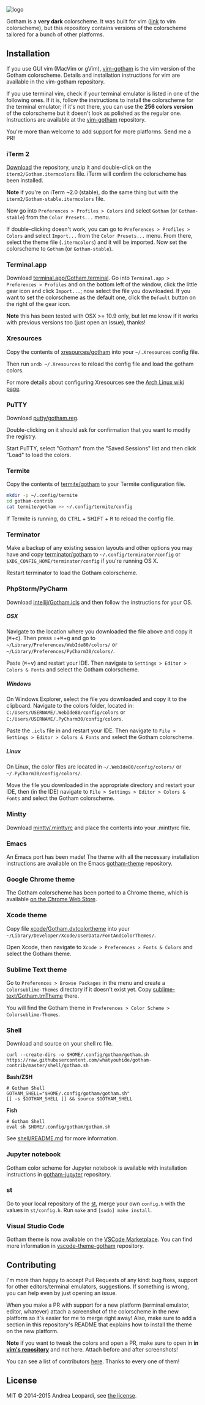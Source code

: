 ![logo][logo]

Gotham is a **very dark** colorscheme. It was built for vim ([link][vim-gotham]
to vim colorscheme), but this repository contains versions of the colorscheme
tailored for a bunch of other platforms.

## Installation

If you use GUI vim (MacVim or gVim), [vim-gotham][vim-gotham] is the vim version
of the Gotham colorscheme. Details and installation instructions for vim are
available in the vim-gotham repository.

If you use terminal vim, check if your terminal emulator is listed in one of the
following ones. If it is, follow the instructions to install the colorscheme for
the terminal emulator; if it's not there, you can use the **256 colors version**
of the colorscheme but it doesn't look as polished as the regular one.
Instructions are available at the [vim-gotham][vim-gotham] repository.

You're more than welcome to add support for more platforms. Send me a PR!

### iTerm 2

[Download][zipped] the repository, unzip it and double-click on the
`iterm2/Gotham.itermcolors` file. iTerm will confirm the colorscheme has been
installed.

**Note** if you're on iTerm ~2.0 (stable), do the same thing but with the
`iterm2/Gotham-stable.itermcolors` file.

Now go into `Preferences > Profiles > Colors` and select `Gotham` (or
`Gotham-stable`) from the `Color Presets...` menu.

If double-clicking doesn't work, you can go to `Preferences > Profiles > Colors`
and select `Import...` from the `Color Presets...` menu. From there, select the
theme file (`.itermcolors`) and it will be imported. Now set the colorscheme to
`Gotham` (or `Gotham-stable`).

### Terminal.app

Download [terminal.app/Gotham.terminal](terminal.app/Gotham.terminal). Go into
`Terminal.app > Preferences > Profiles` and on the bottom left of the window,
click the little gear icon and click `Import...`; now select the file you
downloaded. If you want to set the colorscheme as the default one, click the
`Default` button on the right of the gear icon.

**Note** this has been tested with OSX >= 10.9 only, but let me know if it works
with previous versions too (just open an issue), thanks!

### Xresources

Copy the contents of [xresources/gotham](xresources/gotham) into your
`~/.Xresources` config file.

Then run `xrdb ~/.Xresources` to reload the config file and load the gotham
colors.

For more details about configuring Xresources see the [Arch Linux wiki
page][xresources-arch-wiki].

### PuTTY

Download [putty/gotham.reg](putty/gotham.reg).

Double-clicking on it should ask for confirmation that you want to modify the
registry.

Start PuTTY, select "Gotham" from the "Saved Sessions" list and then click
"Load" to load the colors.

### Termite

Copy the contents of [termite/gotham](termite/gotham) to your Termite
configuration file.

``` bash
mkdir -p ~/.config/termite
cd gotham-contrib
cat termite/gotham >> ~/.config/termite/config
```

If Termite is running, do <kbd>CTRL</kbd> + <kbd>SHIFT</kbd> + <kbd>R</kbd> to
reload the config file.

### Terminator

Make a backup of any existing session layouts and other options you may have
and copy [terminator/gotham](terminator/gotham) to `~/.config/terminator/config`
or `$XDG_CONFIG_HOME/terminator/config` if you're running OS X.

Restart terminator to load the Gotham colorscheme.

### PhpStorm/PyCharm

Download [intellij/Gotham.icls](intellij/Gotham.icls) and then follow the
instructions for your OS.

##### OSX

Navigate to the location where you downloaded the file above and copy it
(<kbd>⌘</kbd>+<kbd>c</kbd>). Then press <kbd>⇧</kbd>+<kbd>⌘</kbd>+<kbd>g</kbd>
and go to `~/Library/Preferences/WebIde80/colors/` or
`~/Library/Preferences/PyCharm30/colors/`.

Paste (<kbd>⌘</kbd>+<kbd>v</kbd>) and restart your IDE. Then navigate to
`Settings > Editor > Colors & Fonts` and select the Gotham colorscheme.

##### Windows

On Windows Explorer, select the file you downloaded and copy it to the
clipboard. Navigate to the colors folder, located in:
`C:/Users/USERNAME/.WebIde80/config/colors` or
`C:/Users/USERNAME/.PyCharm30/config/colors`.

Paste the `.icls` file in and restart your IDE. Then navigate to `File >
Settings > Editor > Colors & Fonts` and select the Gotham colorscheme.

##### Linux

On Linux, the color files are located in `~/.WebIde80/config/colors/` or
`~/.PyCharm30/config/colors/`.

Move the file you downloaded in the appropriate directory and restart your IDE,
then (in the IDE) navigate to `File > Settings > Editor > Colors & Fonts` and
select the Gotham colorscheme.

### Mintty

Download [mintty/.minttyrc](mintty/.minttyrc) and place the contents into your
.minttyrc file.

### Emacs

An Emacs port has been made! The theme with all the necessary installation
instructions are available on the Emacs [gotham-theme][emacs-version]
repository.

### Google Chrome theme

The Gotham colorscheme has been ported to a Chrome theme, which is available [on
the Chrome Web Store][chrome-theme].

### Xcode theme

Copy file [xcode/Gotham.dvtcolortheme](xcode/Gotham.dvtcolortheme) into your
`~/Library/Developer/Xcode/UserData/FontAndColorThemes/`.

Open Xcode, then navigate to `Xcode > Preferences > Fonts & Colors` and select the Gotham theme.

### Sublime Text theme

Go to `Preferences > Browse Packages` in the menu and create a
`Colorsublime-Themes` directory if it doesn't exist yet. Copy
[sublime-text/Gotham.tmTheme](sublime-text/Gotham.tmTheme) there.

You will find the Gotham theme in `Preferences > Color Scheme > Colorsublime-Themes`.

### Shell
Download and source on your shell rc file.

    curl --create-dirs -o $HOME/.config/gotham/gotham.sh https://raw.githubusercontent.com/whatyouhide/gotham-contrib/master/shell/gotham.sh

**Bash/ZSH**
```
# Gotham Shell
GOTHAM_SHELL="$HOME/.config/gotham/gotham.sh"
[[ -s $GOTHAM_SHELL ]] && source $GOTHAM_SHELL
```
**Fish**
```
# Gotham Shell
eval sh $HOME/.config/gotham/gotham.sh
```
See [shell/README.md](shell/README.md) for more information.

### Jupyter notebook

Gotham color scheme for Jupyter notebook is available with installation instructions in [gotham-jupyter][jupyter-theme] repository.

### st

Go to your local repository of the [st][st], merge your own `config.h` with the
values in `st/config.h`. Run `make` and `[sudo] make install`.

### Visual Studio Code

Gotham theme is now available on the [VSCode Marketplace](vscode-theme-marketplace).
You can find more information in [vscode-theme-gotham][vscode-theme-repo] repository.

## Contributing

I'm more than happy to accept Pull Requests of any kind: bug fixes, support for
other editors/terminal emulators, suggestions.  If something is wrong, you can
help even by just opening an issue.

When you make a PR with support for a new platform (terminal emulator, editor,
whatever) attach a screenshot of the colorscheme in the new platform so it's
easier for me to merge right away! Also, make sure to add a section in this
repository's README that explains how to install the theme on the new platform.

**Note** if you want to tweak the colors and open a PR, make sure to open in
**in [vim's repository][vim-gotham]** and not here. Attach before and after
screenshots!

You can see a list of contributors [here][contributors]. Thanks to every one of
them!


## License

MIT &copy; 2014-2015 Andrea Leopardi, see [the license][license-file].


[logo]: http://i.imgur.com/FDLEzHC.png "Logo"
[screenshot]: http://i.imgur.com/gaGhjqh.png "An iTerm-only screenshot"
[license-file]: LICENSE.txt
[contributors]: https://github.com/whatyouhide/gotham-contrib/graphs/contributors
[zipped]: https://github.com/whatyouhide/iterm2-gotham/archive/master.zip
[vim-gotham]: https://github.com/whatyouhide/vim-gotham
[iterm2]: http://iterm2.com/
[xresources-arch-wiki]: https://wiki.archlinux.org/index.php/Xresources
[emacs-version]: https://github.com/wasamasa/gotham-theme
[chrome-theme]: https://chrome.google.com/webstore/detail/gotham/gnlfcflpgndokoemddgnhampfeaahmhc?authuser=1
[jupyter-theme]: https://github.com/lepisma/gotham-jupyter
[st]: http://st.suckless.org/
[vscode-theme-marketplace]: https://marketplace.visualstudio.com/items?itemName=alireza94.theme-gotham
[vscode-theme-repo]: https://github.com/alireza-ahmadi/vscode-theme-gotham
